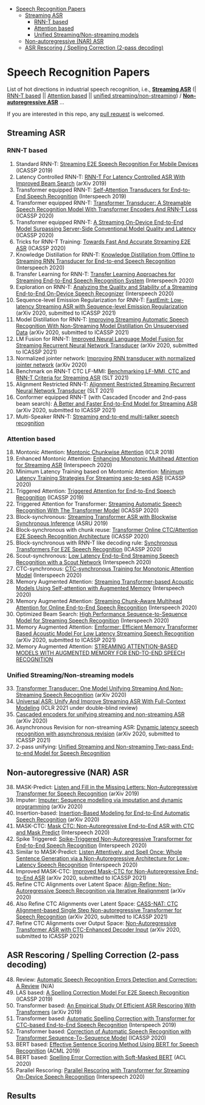 
<!-- vim-markdown-toc GFM -->

* [Speech Recognition Papers](#speech-recognition-papers)
  * [Streaming ASR](#streaming-asr)
    * [RNN-T based](#rnn-t-based)
    * [Attention based](#attention-based)
    * [Unified Streaming/Non-streaming models](#unified-streamingnon-streaming-models)
  * [Non-autoregressive (NAR)  ASR](#non-autoregressive-nar--asr)
  * [ASR Rescoring / Spelling Correction (2-pass decoding)](#asr-rescoring--spelling-correction-2-pass-decoding)

<!-- vim-markdown-toc -->

# Speech Recognition Papers
List of hot directions in industrial speech recognition, i.e., [**Streaming ASR**](https://github.com/xingchensong/speech-recognition-papers/blob/main/README.md#streaming-asr) (| [RNN-T based](https://github.com/xingchensong/speech-recognition-papers#rnn-t-based) || [Attention based](https://github.com/xingchensong/speech-recognition-papers#attention-based) || [unified streaming/non-streaming](https://github.com/xingchensong/speech-recognition-papers#unified-streamingnon-streaming-models)) / [**Non-autoregressive ASR**](https://github.com/xingchensong/speech-recognition-papers#non-autoregressive-nar--asr) ...

If you are interested in this repo, any [pull request](https://github.com/xingchensong/speech-recognition-papers/pulls) is welcomed.

## Streaming ASR

### RNN-T based
1. Standard RNN-T: [Streaming E2E Speech Recognition For Mobile Devices](https://arxiv.org/pdf/1811.06621.pdf) (ICASSP 2019)
2. Latency Controlled RNN-T: [RNN-T For Latency Controlled ASR With Improved Beam Search](https://arxiv.org/pdf/1911.01629.pdf) (arXiv 2019)
3. Transformer equipped RNN-T: [Self-Attention Transducers for End-to-End Speech Recognition](https://arxiv.org/pdf/1909.13037.pdf) (Interspeech 2019)
4. Transformer equipped RNN-T: [Transformer Transducer: A Streamable Speech Recognition Model With Transformer Encoders And RNN-T Loss](https://arxiv.org/pdf/2002.02562.pdf) (ICASSP 2020)
5. Transformer equipped RNN-T: [A Streaming On-Device End-to-End Model Surpassing Server-Side Conventional Model Quality and Latency](https://arxiv.org/pdf/2003.12710.pdf) (ICASSP 2020)
6. Tricks for RNN-T Training: [Towards Fast And Accurate Streaming E2E ASR](https://arxiv.org/pdf/2004.11544.pdf) (ICASSP 2020)
7. Knowledge Distillation for RNN-T: [Knowledge Distillation from Offline to Streaming RNN Transducer for End-to-end Speech Recognition]() (Interspeech 2020)
8. Transfer Learning for RNN-T: [Transfer Learning Approaches for Streaming End-to-End Speech Recognition System](https://arxiv.org/pdf/2008.05086.pdf) (Interspeech 2020)
9. Exploration on RNN-T: [Analyzing the Quality and Stability of a Streaming End-to-End On-Device Speech Recognizer](https://arxiv.org/pdf/2006.01416.pdf) (Interspeech 2020)
10. Sequence-level Emission Regularization for RNN-T: [FastEmit: Low-latency Streaming ASR with Sequence-level Emission Regularization](https://arxiv.org/pdf/2010.11148.pdf) (arXiv 2020, submitted to ICASSP 2021)
11. Model Distillation for RNN-T: [Improving Streaming Automatic Speech Recognition With Non-Streaming  Model Distillation On Unsupervised Data](https://arxiv.org/pdf/2010.12096.pdf) (arXiv 2020, submitted to ICASSP 2021)
12. LM Fusion for RNN-T: [Improved Neural Language Model Fusion for Streaming Recurrent Neural Network Transducer](https://arxiv.org/pdf/2010.13878.pdf) (arXiv 2020, submitted to ICASSP 2021)
13. Normalized jointer network: [Improving RNN transducer with normalized jointer network](https://arxiv.org/pdf/2011.01576.pdf) (arXiv 2020)
14. Benchmark on RNN-T CTC LF-MMI: [Benchmarking LF-MMI, CTC and RNN-T Criteria for Streaming ASR](https://arxiv.org/pdf/2011.04785.pdf) (SLT 2021)
15. Alignment Restricted RNN-T: [Alignment Restricted Streaming Recurrent Neural Network Transducer](https://arxiv.org/pdf/2011.03072.pdf) (SLT 2021)
16. Conformer equipped RNN-T (with Cascaded Encoder and 2nd-pass beam search): [A Better and Faster End-to-End Model for Streaming ASR](https://arxiv.org/pdf/2011.10798.pdf) (arXiv 2020, submitted to ICASSP 2021)
17. Multi-Speaker RNN-T: [Streaming end-to-end multi-talker speech recognition](https://arxiv.org/pdf/2011.13148.pdf)

### Attention based
18. Montonic Attention: [Montonic Chunkwise Attention](https://arxiv.org/pdf/1712.05382.pdf) (ICLR 2018)
19. Enhanced Montonic Attention: [Enhancing Monotonic Multihead Attention for Streaming ASR](https://arxiv.org/pdf/2005.09394.pdf) (Interspeech 2020)
20. Minimum Latency Training based on Montomic Attention: [Minimum Latency Training Strategies For Streaming seq-to-seq ASR](https://arxiv.org/pdf/2004.05009.pdf) (ICASSP 2020)
21. Triggered Attention: [Triggered Attention for End-to-End Speech Recognition](https://www.merl.com/publications/docs/TR2019-015.pdf) (ICASSP 2019)
22. Triggered Attention for Transformer: [Streaming Automatic Speech Recognition With The Transformer Model](https://arxiv.org/pdf/2001.02674.pdf) (ICASSP 2020)
23. Block-synchronous: [Streaming Transformer ASR with Blockwise Synchronous Inference](https://arxiv.org/pdf/2006.14941.pdf) (ASRU 2019)
24. Block-synchronous with chunk reuse: [Transformer Online CTC/Attention E2E Speech Recognition Architecture](https://arxiv.org/pdf/2001.08290.pdf) (ICASSP 2020)
25. Block-synchronous with RNN-T like decoding rule: [Synchronous Transformers For E2E Speech Recognition](https://arxiv.org/pdf/1912.02958.pdf) (ICASSP 2020)
26. Scout-synchronous: [Low Latency End-to-End Streaming Speech Recognition with a Scout Network](https://arxiv.org/pdf/2003.10369.pdf) (Interspeech 2020)
27. CTC-synchronous: [CTC-synchronous Training for Monotonic Attention Model](https://arxiv.org/pdf/2005.04712.pdf) (Interspeech 2020)
28. Memory Augmented Attention: [Streaming Transformer-based Acoustic Models Using Self-attention with Augmented Memory](https://arxiv.org/pdf/2005.08042.pdf) (Interspeech 2020)
29. Memory Augmented Attention: [Streaming Chunk-Aware Multihead Attention for Online End-to-End Speech Recognition](https://arxiv.org/pdf/2006.01712.pdf) (Interspeech 2020)
30. Optimized Beam Search: [High Performance Sequence-to-Sequence Model for Streaming Speech Recognition](https://arxiv.org/pdf/2003.10022.pdf) (Interspeech 2020)
31. Memory Augmented Attention: [Emformer: Efficient Memory Transformer Based Acoustic Model For Low Latency Streaming Speech Recognition](https://arxiv.org/pdf/2010.10759.pdf) (arXiv 2020, submitted to ICASSP 2021)
32. Memory Augmented Attention: [STREAMING ATTENTION-BASED MODELS WITH AUGMENTED MEMORY FOR END-TO-END SPEECH RECOGNITION](https://arxiv.org/pdf/2011.07120.pdf)

### Unified Streaming/Non-streaming models
33. [Transformer Transducer: One Model Unifying Streaming And Non-Streaming Speech Recognition](https://arxiv.org/pdf/2010.03192.pdf) (arXiv 2020)
34. [Universal ASR: Unify And Improve Streaming ASR With Full-Context Modeling](https://openreview.net/pdf?id=Pz_dcqfcKW8) (ICLR 2021 under double-blind review)
35. [Cascaded encoders for unifying streaming and non-streaming ASR](https://arxiv.org/pdf/2010.14606.pdf) (arXiv 2020)
36. Asynchronous Revision for non-streaming ASR: [Dynamic latency speech recognition with asynchronous revision](https://arxiv.org/pdf/2011.01570.pdf) (arXiv 2020, submitted to ICASSP 2021)
37. 2-pass unifying: [Unified Streaming and Non-streaming Two-pass End-to-end Model for Speech Recognition](https://arxiv.org/pdf/2012.05481.pdf)


## Non-autoregressive (NAR)  ASR
38. MASK-Predict: [Listen and Fill in the Missing Letters: Non-Autoregressive Transformer for Speech Recognition](https://arxiv.org/pdf/1911.04908.pdf) (arXiv 2019)
39. Imputer: [Imputer: Sequence modelling via imputation and dynamic programming](https://arxiv.org/pdf/2002.08926.pdf) (arXiv 2020)
40. Insertion-based: [Insertion-Based Modeling for End-to-End Automatic Speech Recognition](https://arxiv.org/pdf/2005.13211.pdf) (arXiv 2020)
41. MASK-CTC: [Mask CTC: Non-Autoregressive End-to-End ASR with CTC and Mask Predict](https://arxiv.org/pdf/2005.08700.pdf) (Interspeech 2020)
42. Spike Triggered: [Spike-Triggered Non-Autoregressive Transformer for End-to-End Speech Recognition](https://arxiv.org/pdf/2005.07903.pdf) (Interspeech 2020)
43. Similar to MASK-Predict: [Listen Attentively, and Spell Once: Whole Sentence Generation via a Non-Autoregressive Architecture for Low-Latency Speech Recognition](https://arxiv.org/pdf/2005.04862.pdf) (Interspeech 2020)
44. Improved MASK-CTC: [Improved Mask-CTC for Non-Autoregressive End-to-End ASR](https://arxiv.org/pdf/2010.13270.pdf) (arXiv 2020, submitted to ICASSP 2021)
45. Refine CTC Alignments over Latent Space: [Align-Refine: Non-Autoregressive Speech Recognition via Iterative Realignment](https://arxiv.org/pdf/2010.14233.pdf) (arXiv 2020)
46. Also Refine CTC Alignments over Latent Space: [CASS-NAT: CTC Alignment-based Single Step Non-autoregressive Transformer for Speech Recognition](https://arxiv.org/pdf/2010.14725.pdf) (arXiv 2020, submitted to ICASSP 2021)
47. Refine CTC Alignments over Output Space: [Non-Autoregressive Transformer ASR with CTC-Enhanced Decoder Input](https://arxiv.org/pdf/2010.15025.pdf) (arXiv 2020, submitted to ICASSP 2021)

## ASR Rescoring / Spelling Correction (2-pass decoding)
48. Review: [Automatic Speech Recognition Errors Detection and Correction: A Review](https://www.sciencedirect.com/science/article/pii/S1877050918302187) (N/A)
49. LAS based: [A Spelling Correction Model For E2E Speech Recognition](https://arxiv.org/pdf/1902.07178.pdf) (ICASSP 2019)
50. Transformer based: [An Empirical Study Of Efficient ASR Rescoring With Transformers](https://arxiv.org/pdf/1910.11450.pdf) (arXiv 2019)
51. Transformer based: [Automatic Spelling Correction with Transformer for CTC-based End-to-End Speech Recognition](https://arxiv.org/pdf/1904.10045.pdf) (Interspeech 2019)
52. Transformer based: [Correction of Automatic Speech Recognition with Transformer Sequence-To-Sequence Model](https://arxiv.org/pdf/1910.10697.pdf) (ICASSP 2020)
53. BERT based: [Effective Sentence Scoring Method Using BERT for Speech Recognition](http://proceedings.mlr.press/v101/shin19a/shin19a.pdf) (ACML 2019)
54. BERT based: [Spelling Error Correction with Soft-Masked BERT](https://arxiv.org/pdf/2005.07421.pdf) (ACL 2020)
55. Parallel Rescoring: [Parallel Rescoring with Transformer for Streaming On-Device Speech Recognition](https://arxiv.org/pdf/2008.13093.pdf) (Interspeech 2020)

## Results

